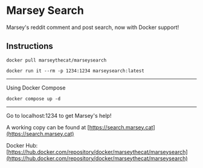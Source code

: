 # Marsey Search

Marsey's reddit comment and post search, now with Docker support!

## Instructions

`docker pull marseythecat/marseysearch`

`docker run it --rm -p 1234:1234 marseysearch:latest`

---

Using Docker Compose

`docker compose up -d`

---

Go to localhost:1234 to get Marsey's help!

A working copy can be found at [https://search.marsey.cat](https://search.marsey.cat)

Docker Hub: [https://hub.docker.com/repository/docker/marseythecat/marseysearch](https://hub.docker.com/repository/docker/marseythecat/marseysearch)
